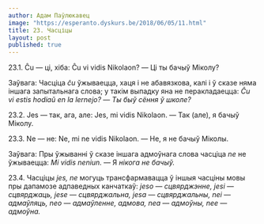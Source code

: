 ```yaml
---
author: Адам Паўлюкавец
image: "https://esperanto.dyskurs.be/2018/06/05/11.html"
title: 23. Часціцы
layout: post
published: true
---
```



23.1. Ĉu — ці, хіба: Ĉu vi vidis Nikolaon? — Ці ты бачыў Міколу?

Заўвага: Часціца *ĉu* ўжываецца, хаця і не абавязкова, калі і ў сказе
няма іншага запытальнага слова; у такім выпадку яна не перакладаецца:
*Ĉu vi estis hodiaŭ en la lernejo?* — *Ты быў сёння ў школе?*

23.2. Jes — так, ага, але: Jes, mi vidis Nikolaon. — Так (але), я
бачыў Міколу.

23.3. Ne — не: Ne, mi ne vidis Nikolaon. — Не, я не бачыў Міколы.

Заўвага: Пры ўжыванні ў сказе іншага адмоўнага слова часціца *ne* не
ўжываецца: *Mi vidis neniun.* — Я *нікога не бачыў.*

23.4. Часціцы *jes, ne* могуць трансфармавацца ў іншыя часціны мовы
пры дапамозе адпаведных канчаткаў: *jeso* — *сцвярджэнне, jesi* —
*сцвярджаць, jese* — *сцвярджальна, jesa* — *сцвярджальны, nei* —
*адмаўляць, neo* — *адмаўленне, адмова, nea* — *адмоўны, nee* —
*адмоўна.*
